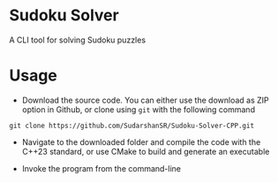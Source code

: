 # Sudoku Solver

A CLI tool for solving Sudoku puzzles

# Usage

- Download the source code. You can either use the download as ZIP option in Github, or clone using `git` with the
  following command

```
git clone https://github.com/SudarshanSR/Sudoku-Solver-CPP.git
```

- Navigate to the downloaded folder and compile the code with the C++23 standard, or use CMake to build and generate an
  executable

- Invoke the program from the command-line